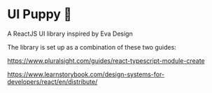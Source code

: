 # UI Puppy 🐶
A ReactJS UI library inspired by Eva Design

The library is set up as a combination of these two guides:

https://www.pluralsight.com/guides/react-typescript-module-create

https://www.learnstorybook.com/design-systems-for-developers/react/en/distribute/

